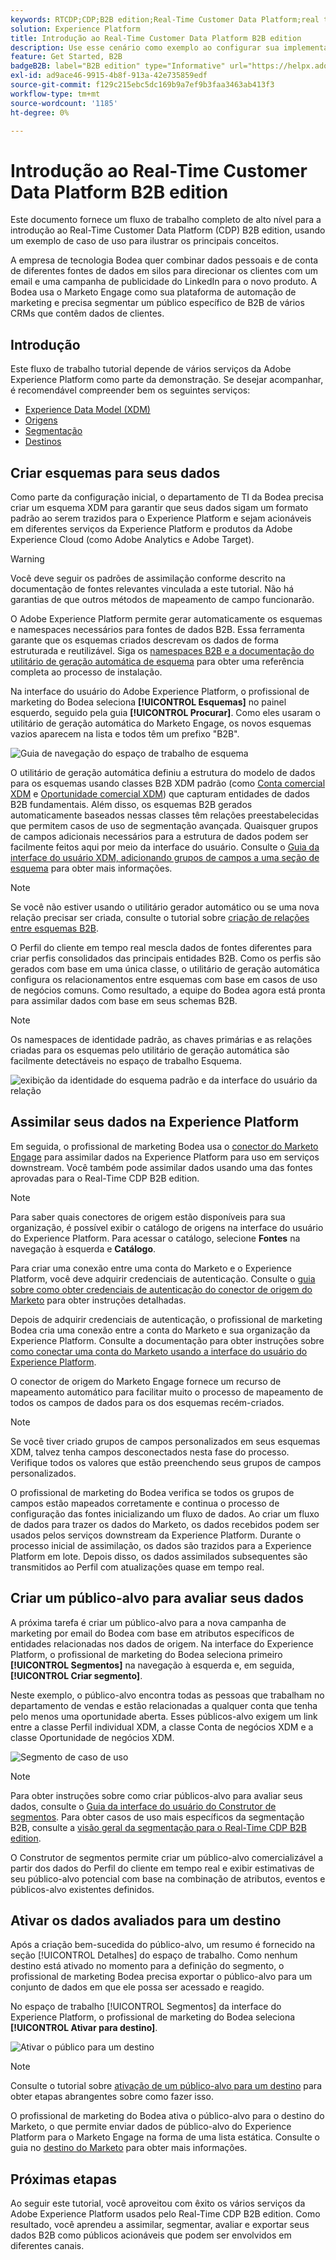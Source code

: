 ```yaml
---
keywords: RTCDP;CDP;B2B edition;Real-Time Customer Data Platform;real time customer data platform;real time cdp;b2b;cdp
solution: Experience Platform
title: Introdução ao Real-Time Customer Data Platform B2B edition
description: Use esse cenário como exemplo ao configurar sua implementação do Adobe Real-Time Customer Data Platform B2B edition.
feature: Get Started, B2B
badgeB2B: label="B2B edition" type="Informative" url="https://helpx.adobe.com/legal/product-descriptions/real-time-customer-data-platform-b2b-edition-prime-and-ultimate-packages.html newtab=true"
exl-id: ad9ace46-9915-4b8f-913a-42e735859edf
source-git-commit: f129c215ebc5dc169b9a7ef9b3faa3463ab413f3
workflow-type: tm+mt
source-wordcount: '1185'
ht-degree: 0%

---
```


# Introdução ao Real-Time Customer Data Platform B2B edition

Este documento fornece um fluxo de trabalho completo de alto nível para a introdução ao Real-Time Customer Data Platform (CDP) B2B edition, usando um exemplo de caso de uso para ilustrar os principais conceitos.

A empresa de tecnologia Bodea quer combinar dados pessoais e de conta de diferentes fontes de dados em silos para direcionar os clientes com um email e uma campanha de publicidade do LinkedIn para o novo produto. A Bodea usa o Marketo Engage como sua plataforma de automação de marketing e precisa segmentar um público específico de B2B de vários CRMs que contêm dados de clientes.

## Introdução

Este fluxo de trabalho tutorial depende de vários serviços da Adobe Experience Platform como parte da demonstração. Se desejar acompanhar, é recomendável compreender bem os seguintes serviços:

- [Experience Data Model (XDM)](../xdm/home.md)
- [Origens](../sources/home.md)
- [Segmentação](../segmentation/home.md)
- [Destinos](../destinations/home.md)

## Criar esquemas para seus dados

Como parte da configuração inicial, o departamento de TI da Bodea precisa criar um esquema XDM para garantir que seus dados sigam um formato padrão ao serem trazidos para o Experience Platform e sejam acionáveis em diferentes serviços da Experience Platform e produtos da Adobe Experience Cloud (como Adobe Analytics e Adobe Target).

>[!WARNING]
>
>Você deve seguir os padrões de assimilação conforme descrito na documentação de fontes relevantes vinculada a este tutorial. Não há garantias de que outros métodos de mapeamento de campo funcionarão.

O Adobe Experience Platform permite gerar automaticamente os esquemas e namespaces necessários para fontes de dados B2B. Essa ferramenta garante que os esquemas criados descrevam os dados de forma estruturada e reutilizável. Siga os [namespaces B2B e a documentação do utilitário de geração automática de esquema](../sources/connectors/adobe-applications/marketo/marketo-namespaces.md) para obter uma referência completa ao processo de instalação.

Na interface do usuário do Adobe Experience Platform, o profissional de marketing do Bodea seleciona **[!UICONTROL Esquemas]** no painel esquerdo, seguido pela guia **[!UICONTROL Procurar]**. Como eles usaram o utilitário de geração automática do Marketo Engage, os novos esquemas vazios aparecem na lista e todos têm um prefixo &quot;B2B&quot;.

![Guia de navegação do espaço de trabalho de esquema](./assets/b2b-tutorial/empty-b2b-schemas.png)

O utilitário de geração automática definiu a estrutura do modelo de dados para os esquemas usando classes B2B XDM padrão (como [Conta comercial XDM](../xdm/classes/b2b/business-account.md) e [Oportunidade comercial XDM](../xdm/classes/b2b/business-opportunity.md)) que capturam entidades de dados B2B fundamentais. Além disso, os esquemas B2B gerados automaticamente baseados nessas classes têm relações preestabelecidas que permitem casos de uso de segmentação avançada. Quaisquer grupos de campos adicionais necessários para a estrutura de dados podem ser facilmente feitos aqui por meio da interface do usuário. Consulte o [Guia da interface do usuário XDM, adicionando grupos de campos a uma seção de esquema](../xdm/ui/resources/schemas.md#add-field-groups) para obter mais informações.

>[!NOTE]
> 
>Se você não estiver usando o utilitário gerador automático ou se uma nova relação precisar ser criada, consulte o tutorial sobre [criação de relações entre esquemas B2B](../xdm/tutorials/relationship-b2b.md).

O Perfil do cliente em tempo real mescla dados de fontes diferentes para criar perfis consolidados das principais entidades B2B. Como os perfis são gerados com base em uma única classe, o utilitário de geração automática configura os relacionamentos entre esquemas com base em casos de uso de negócios comuns. Como resultado, a equipe do Bodea agora está pronta para assimilar dados com base em seus schemas B2B.

>[!NOTE]
> 
>Os namespaces de identidade padrão, as chaves primárias e as relações criadas para os esquemas pelo utilitário de geração automática são facilmente detectáveis no espaço de trabalho Esquema.
>
>![exibição da identidade do esquema padrão e da interface do usuário da relação](./assets/b2b-tutorial/schema-identity-relationship.png)

## Assimilar seus dados na Experience Platform

Em seguida, o profissional de marketing Bodea usa o [conector do Marketo Engage](../sources/connectors/adobe-applications/marketo/marketo.md) para assimilar dados na Experience Platform para uso em serviços downstream. Você também pode assimilar dados usando uma das fontes aprovadas para o Real-Time CDP B2B edition.

>[!NOTE]
> 
>Para saber quais conectores de origem estão disponíveis para sua organização, é possível exibir o catálogo de origens na interface do usuário do Experience Platform. Para acessar o catálogo, selecione **Fontes** na navegação à esquerda e **Catálogo**.

Para criar uma conexão entre uma conta do Marketo e o Experience Platform, você deve adquirir credenciais de autenticação. Consulte o [guia sobre como obter credenciais de autenticação do conector de origem do Marketo](../sources/connectors/adobe-applications/marketo/marketo-auth.md) para obter instruções detalhadas.

Depois de adquirir credenciais de autenticação, o profissional de marketing Bodea cria uma conexão entre a conta do Marketo e sua organização da Experience Platform. Consulte a documentação para obter instruções sobre [como conectar uma conta do Marketo usando a interface do usuário do Experience Platform](../sources/tutorials/ui/create/adobe-applications/marketo.md).

O conector de origem do Marketo Engage fornece um recurso de mapeamento automático para facilitar muito o processo de mapeamento de todos os campos de dados para os dos esquemas recém-criados.

>[!NOTE]
> 
>Se você tiver criado grupos de campos personalizados em seus esquemas XDM, talvez tenha campos desconectados nesta fase do processo. Verifique todos os valores que estão preenchendo seus grupos de campos personalizados.

O profissional de marketing do Bodea verifica se todos os grupos de campos estão mapeados corretamente e continua o processo de configuração das fontes inicializando um fluxo de dados. Ao criar um fluxo de dados para trazer os dados do Marketo, os dados recebidos podem ser usados pelos serviços downstream da Experience Platform. Durante o processo inicial de assimilação, os dados são trazidos para a Experience Platform em lote. Depois disso, os dados assimilados subsequentes são transmitidos ao Perfil com atualizações quase em tempo real.

## Criar um público-alvo para avaliar seus dados

A próxima tarefa é criar um público-alvo para a nova campanha de marketing por email do Bodea com base em atributos específicos de entidades relacionadas nos dados de origem. Na interface do Experience Platform, o profissional de marketing do Bodea seleciona primeiro **[!UICONTROL Segmentos]** na navegação à esquerda e, em seguida, **[!UICONTROL Criar segmento]**.

Neste exemplo, o público-alvo encontra todas as pessoas que trabalham no departamento de vendas e estão relacionadas a qualquer conta que tenha pelo menos uma oportunidade aberta. Esses públicos-alvo exigem um link entre a classe Perfil individual XDM, a classe Conta de negócios XDM e a classe Oportunidade de negócios XDM.

![Segmento de caso de uso](./assets/b2b-tutorial/use-case-segment.png)

>[!NOTE]
> 
>Para obter instruções sobre como criar públicos-alvo para avaliar seus dados, consulte o [Guia da interface do usuário do Construtor de segmentos](../segmentation/ui/segment-builder.md). Para obter casos de uso mais específicos da segmentação B2B, consulte a [visão geral da segmentação para o Real-Time CDP B2B edition](./segmentation/b2b.md).

O Construtor de segmentos permite criar um público-alvo comercializável a partir dos dados do Perfil do cliente em tempo real e exibir estimativas de seu público-alvo potencial com base na combinação de atributos, eventos e públicos-alvo existentes definidos.

## Ativar os dados avaliados para um destino

Após a criação bem-sucedida do público-alvo, um resumo é fornecido na seção [!UICONTROL Detalhes] do espaço de trabalho. Como nenhum destino está ativado no momento para a definição do segmento, o profissional de marketing Bodea precisa exportar o público-alvo para um conjunto de dados em que ele possa ser acessado e reagido.

No espaço de trabalho [!UICONTROL Segmentos] da interface do Experience Platform, o profissional de marketing do Bodea seleciona **[!UICONTROL Ativar para destino]**.

![Ativar o público para um destino](./assets/b2b-tutorial/activate-to-destination.png)

>[!NOTE]
> 
>Consulte o tutorial sobre [ativação de um público-alvo para um destino](https://experienceleague.adobe.com/docs/marketo/using/product-docs/core-marketo-concepts/smart-lists-and-static-lists/static-lists/push-an-adobe-experience-cloud-segment-to-a-marketo-static-list.html) para obter etapas abrangentes sobre como fazer isso.

O profissional de marketing do Bodea ativa o público-alvo para o destino do Marketo, o que permite enviar dados de público-alvo do Experience Platform para o Marketo Engage na forma de uma lista estática. Consulte o guia no [destino do Marketo](https://experienceleague.adobe.com/docs/experience-platform/destinations/catalog/adobe/marketo-engage.html) para obter mais informações.

## Próximas etapas

Ao seguir este tutorial, você aproveitou com êxito os vários serviços da Adobe Experience Platform usados pelo Real-Time CDP B2B edition. Como resultado, você aprendeu a assimilar, segmentar, avaliar e exportar seus dados B2B como públicos acionáveis que podem ser envolvidos em diferentes canais.
